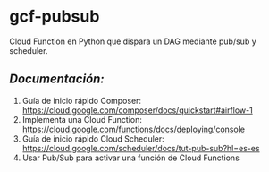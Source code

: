 # gcf-pubsub
Cloud Function en Python que dispara un DAG mediante pub/sub y scheduler.

## ***Documentación:***
1. Guía de inicio rápido Composer: https://cloud.google.com/composer/docs/quickstart#airflow-1
2. Implementa una Cloud Function: https://cloud.google.com/functions/docs/deploying/console
3. Guía de inicio rápido Cloud Scheduler: https://cloud.google.com/scheduler/docs/tut-pub-sub?hl=es-es
4. Usar Pub/Sub para activar una función de Cloud Functions